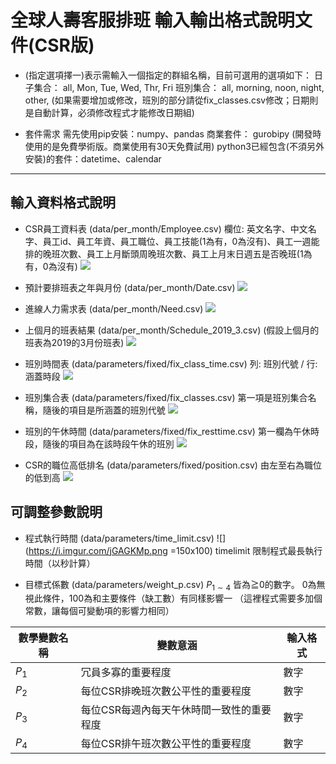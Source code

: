 #  全球人壽客服排班  輸入輸出格式說明文件(CSR版)
*   (指定選項擇一)表示需輸入一個指定的群組名稱，目前可選用的選項如下：
日子集合： all, Mon, Tue, Wed, Thr, Fri
班別集合： all, morning, noon, night, other, 
(如果需要增加或修改，班別的部分請從fix_classes.csv修改；日期則是自動計算，必須修改程式才能修改日期組)

*    套件需求
需先使用pip安裝：numpy、pandas
商業套件： gurobipy (開發時使用的是免費學術版。商業使用有30天免費試用)
python3已經包含(不須另外安裝)的套件：datetime、calendar

---

## 輸入資料格式說明
*    CSR員工資料表 (data/per_month/Employee.csv)
欄位: 英文名字、中文名字、員工id、員工年資、員工職位、員工技能(1為有，0為沒有)、員工一週能排的晚班次數、員工上月斷頭周晚班次數、員工上月末日週五是否晚班(1為有，0為沒有)
![](https://i.imgur.com/O1NvcKc.png)

*    預計要排班表之年與月份 (data/per_month/Date.csv)
![](https://i.imgur.com/SgEYpYY.png)

*    進線人力需求表 (data/per_month/Need.csv)
![](https://i.imgur.com/rL4R5jM.png)

*    上個月的班表結果 (data/per_month/Schedule_2019_3.csv)
(假設上個月的班表為2019的3月份班表)
![](https://i.imgur.com/gjNUPLo.png)

*    班別時間表 (data/parameters/fixed/fix_class_time.csv)
列: 班別代號 / 行: 涵蓋時段
![](https://i.imgur.com/TSi6eVt.png)

*    班別集合表 (data/parameters/fixed/fix_classes.csv)
第一項是班別集合名稱，隨後的項目是所涵蓋的班別代號
![](https://i.imgur.com/YF0Tzwj.png)

*    班別的午休時間 (data/parameters/fixed/fix_resttime.csv)
第一欄為午休時段，隨後的項目為在該時段午休的班別
![](https://i.imgur.com/9C8MLOf.png)

*    CSR的職位高低排名 (data/parameters/fixed/position.csv)
由左至右為職位的低到高
![](https://i.imgur.com/MY3vbCu.png)

## 可調整參數說明
*    程式執行時間 (data/parameters/time_limit.csv)
![](https://i.imgur.com/jGAGKMp.png =150x100) timelimit   限制程式最長執行時間（以秒計算）

*    目標式係數 (data/parameters/weight_p.csv)
$P_{1\sim4}$ 皆為≧0的數字。 0為無視此條件，100為和主要條件（缺工數）有同樣影響一
（這裡程式需要多加個常數，讓每個可變動項的影響力相同）



|數學變數名稱|變數意涵|輸入格式|
| -------- | -------- | -------- |
|$P_1$|冗員多寡的重要程度|數字|
|$P_2$|每位CSR排晚班次數公平性的重要程度|數字|
|$P_3$|每位CSR每週內每天午休時間一致性的重要程度|數字|
|$P_4$|每位CSR排午班次數公平性的重要程度|數字|
